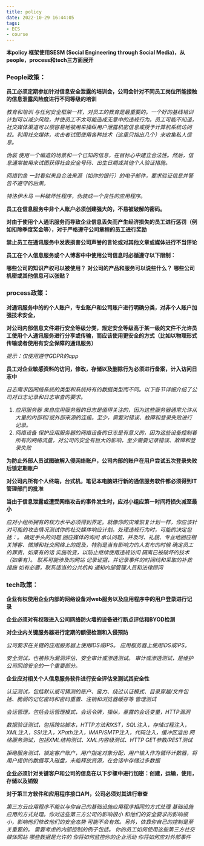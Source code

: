 ```yaml
---
title: policy
date: 2022-10-29 16:44:05
tags:
- ECS
- course
---
```


**本policy 框架使用SESM (Social Engineering through Social Media)，从people，process和tech三方面展开**

### **People政策：**



**员工必须定期参加针对信息安全泄露的培训会，公司会针对不同员工岗位所能接触的信息泄露风险度进行不同等级的培训**

*教育和培训* 
*与任何安全框架一样，对员工的教育是最重要的。一个好的基线培训计划可以减少风险，并使员工不太可能造成无意中的违规行为。员工可能不知道，社交媒体渠道可以很容易地被用来操纵用户泄露机密信息或授予计算机系统访问权。利用社交媒体，攻击者试图使用各种技术（这里只指出几个）来收集私人信息。*

 *伪装 使用一个编造的场景和一个已知的信息，在目标心中建立合法性。然后，信息通常被用来试图获得社会安全号码、出生日期或其他个人验证措施。*

 *网络钓鱼 一封看似来自合法来源（如你的银行）的电子邮件，要求验证信息并警告不遵守的后果。*

 *特洛伊木马 一种破坏性程序，伪装成一个良性的应用程序。*

**员工在信息服务中非个人账户必须创建强大的，不易被破解的密码。**

**对由于使用个人通讯服务而导致企业信息丢失而产生经济损失的员工进行惩罚（例如扣除季度奖金等），对于严格遵守公司章程的员工进行奖励**

**禁止员工在通讯服务中发表损害公司声誉的言论或对其他文章或媒体进行不当评论**

**员工在个人信息服务或个人博客中中使用公司信息时必循遵守以下限制：**

**哪些公司的知识产权可以被使用？**
**对公司的产品和服务可以说些什么？**
**哪些公司机密或其他信息可以张贴？**







### process政策：

**对通讯服务中的的个人账户，专业账户和公司账户进行明确分类，对非个人账户加强技术安全，**

**对公司内部信息文件进行安全等级分类，规定安全等级高于某一级的文件不允许员工使用个人通讯服务进行分享或传输，而应该使用更安全的方式（比如以物理形式传输或者使用有安全保障的通讯服务）**

*提示：仅使用遵守GDPR的app*

**员工对企业敏感资料的访问，修改，存储以及删除行为必须进行备案，计入访问日志中**

*日志需求因网络系统的类型和系统持有的数据类型而不同。以下各节详细介绍了公司对日志记录和日志审查的要求。*

1. *应用服务器 来自应用服务器的日志是值得关注的，因为这些服务器通常允许从大量的内部和/或外部来源的连接。至少，需要对错误、故障和登录失败进行记录。*
2. *网络设备* 
   *保护应用服务器的网络设备的日志是有意义的，因为这些设备控制着所有的网络流量，对公司的安全有巨大的影响，至少需要记录错误、故障和登录失败*



**为防止外部人员试图破解入侵网络账户，公司内部的账户在用户尝试五次登录失败后锁定期账户**

**对公司内所有个人终端，台式机，笔记本电脑进行新的通信服务软件都必须得到IT管理部门的批准**



**当由于信息泄露或遭受网络攻击的事件发生时，应对小组应第一时间将损失减至最小**

*应对小组所拥有的权力水平必须得到界定。就像你的灾难恢复计划一样，你应该针对可能的攻击情况测试你的社交媒体响应计划。处理违规行为时，可能的决定包括：。*
*确定手头的问题* 
*回应媒体的询问* 
*承认问题，并及时、礼貌、专业地回应相关博客、微博和社交网络上的提及，特别是当有影响力的人发布的时候   确定员工的罪责，如果有的话 实施改变，以防止继续使用违规访问* 
*隔离已被破坏的技术（如果有）。*
*联系可能涉及的网站* 
*记录证据，并记录事件的时间线和采取的补救措施* 
*如有必要，联系适当的公共机构* 
*通知内部管理人员和法律顾问*

### **tech政策：**

**企业有权使用企业内部的网络设备对web服务以及应用程序中的用户登录进行记录**

**企业必须对有权限进入公司网络防火墙的设备进行断点评估和BYOD检测**

**对企业内关键服务器进行定期的额侵检测和入侵预防**

*公司要求在关键的应用服务器上使用IDS或IPS。*
*应用服务器上使用IDS或IPS。*

*安全测试，也被称为漏洞评估、安全审计或渗透测试。*
*审计或渗透测试，是维护公司网络安全的一个重要部分。*

**企业应对相关个人信息服务软件进行安全评估来测试其安全性**

*认证测试，包括默认或可猜测的账户、蛮力、绕过认证模式、目录穿越/文件包括、脆弱的记忆密码和密码重置、注销和浏览器缓存等* 
*管理测试* 

*会话管理，包括会话管理模式，会话令牌，操纵，暴露的会话变量，HTTP漏洞* 

*数据验证测试，包括跨站脚本，HTTP方法和XST，SQL注入，存储过程注入，XML注入，SSI注入，XPath注入，IMAP/SMTP注入，代码注入，缓冲区溢出* 
*网络服务测试，包括XML结构测试、XML内容级测试、HTTP GET参数/REST测试* 

*拒绝服务测试，锁定客户账户，用户指定对象分配，用户输入作为循环计数器，将用户提供的数据写入磁盘，未能释放资源，在会话中存储过多数据*

**企业必须针对关键客户和公司的信息在以下步骤中进行加密：创建，运输，使用，存储以及销毁**

**对于第三方软件和应用程序接口API，公司必须对其进行审查**

*第三方云应用程序不能以与你自己的基础设施应用程序相同的方式处理 基础设施应用的方式处理。你对这些第三方公司的影响很小* 
*和他们的安全要求的影响很小，影响他们修改他们的安全态势 可能不会有效。另外，依靠你自己的控制是至关重要的。*
*需要考虑的内部控制的例子包括。*
*你的员工如何使用这些第三方社交媒体网站* 
*哪些数据是允许的* 
*你将如何监控你的企业活动* 
*你将如何应对外部事件* 


